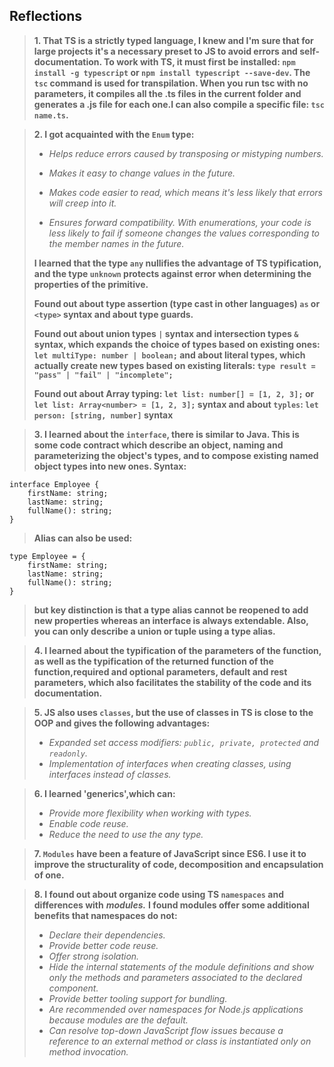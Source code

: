 ## Reflections

> **1. That TS is a strictly typed language, I knew and I'm sure that for large projects it's a necessary preset to JS to avoid errors and self-documentation. To work with TS, it must first be installed: `npm install -g typescript` or `npm install typescript --save-dev`. The `tsc` command is used for transpilation. When you run tsc with no parameters, it compiles all the .ts files in the current folder and generates a .js file for each one.I can also compile a specific file: `tsc name.ts`.**

> **2. I got acquainted with the `Enum` type:**
>
> - _Helps reduce errors caused by transposing or mistyping numbers._
> - _Makes it easy to change values in the future._
>
> - _Makes code easier to read, which means it's less likely that errors will creep into it._
> - _Ensures forward compatibility. With enumerations, your code is less likely to fail if someone changes the values corresponding to the member names in the future._
>
> **I learned that the type `any` nullifies the advantage of TS typification, and the type `unknown` protects against error when determining the properties of the primitive.**
>
> **Found out about type assertion (type cast in other languages) `as` or `<type>` syntax and about type guards.**
>
> **Found out about union types `|` syntax and intersection types `&` syntax, which expands the choice of types based on existing ones:
> `let multiType: number | boolean;`
> and about literal types, which actually create new types based on existing literals:
> `type result = "pass" | "fail" | "incomplete";`**
>
> **Found out about Array typing:
> `let list: number[] = [1, 2, 3];` or
> `let list: Array<number> = [1, 2, 3];` syntax
> and about `typles`: `let person: [string, number]` syntax**

> **3. I learned about the `interface`, there is similar to Java. This is some code contract which describe an object, naming and parameterizing the object's types, and to compose existing named object types into new ones. Syntax:**

```
interface Employee {
    firstName: string;
    lastName: string;
    fullName(): string;
}
```

> **Alias can also be used:**

```
type Employee = {
    firstName: string;
    lastName: string;
    fullName(): string;
}
```

> **but key distinction is that a type alias cannot be reopened to add new properties whereas an interface is always extendable. Also, you can only describe a union or tuple using a type alias.**

> **4. I learned about the typification of the parameters of the function, as well as the typification of the returned function of the function,required and optional parameters, default and rest parameters, which also facilitates the stability of the code and its documentation.**

> **5. JS also uses `classes`, but the use of classes in TS is close to the OOP and gives the following advantages:**
>
> - _Expanded set access modifiers: `public, private, protected` and `readonly`._
> - _Implementation of interfaces when creating classes, using interfaces instead of classes._

> **6. I learned 'generics',which can:**
>
> - _Provide more flexibility when working with types._
> - _Enable code reuse._
> - _Reduce the need to use the any type._

> **7. `Modules` have been a feature of JavaScript since ES6. I use it to improve the structurality of code, decomposition and encapsulation of one.**

> **8. I found out about organize code using TS `namespaces` and differences with** **_modules._** **I found modules offer some additional benefits that namespaces do not:**
>
> - _Declare their dependencies._
> - _Provide better code reuse._
> - _Offer strong isolation._
> - _Hide the internal statements of the module definitions and show only the methods and parameters associated to the declared component._
> - _Provide better tooling support for bundling._
> - _Are recommended over namespaces for Node.js applications because modules are the default._
> - _Can resolve top-down JavaScript flow issues because a reference to an external method or class is instantiated only on method invocation._

```

```

